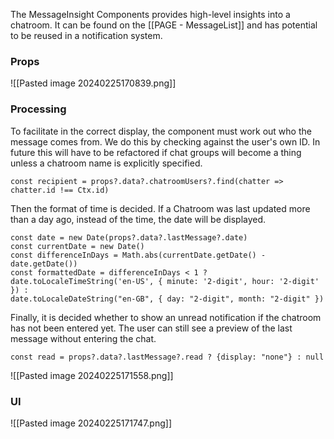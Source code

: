 
The MessageInsight Components provides high-level insights into a chatroom. It can be found on the [[PAGE - MessageList]] and has potential to be reused in a notification system.

### Props

![[Pasted image 20240225170839.png]]


### Processing

To facilitate in the correct display, the component must work out who the message comes from. We do this by checking against the user's own ID. In future this will have to be refactored if chat groups will become a thing unless a chatroom name is explicitly specified.

```
const recipient = props?.data?.chatroomUsers?.find(chatter => chatter.id !== Ctx.id)
```

Then the format of time is decided. If a Chatroom was last updated more than a day ago, instead of the time, the date will be displayed.

```
const date = new Date(props?.data?.lastMessage?.date)
const currentDate = new Date()
const differenceInDays = Math.abs(currentDate.getDate() - date.getDate())
const formattedDate = differenceInDays < 1 ?
date.toLocaleTimeString('en-US', { minute: '2-digit', hour: '2-digit' }) :
date.toLocaleDateString("en-GB", { day: "2-digit", month: "2-digit" })
```

Finally, it is decided whether to show an unread notification if the chatroom has not been entered yet. The user can still see a preview of the last message without entering the chat.

```
const read = props?.data?.lastMessage?.read ? {display: "none"} : null
```

![[Pasted image 20240225171558.png]]


### UI

![[Pasted image 20240225171747.png]]